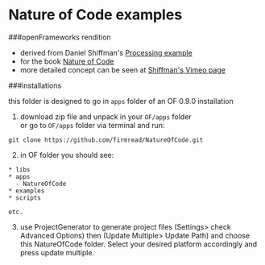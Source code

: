 Nature of Code examples
==========
###openFrameworks rendition

* derived from Daniel Shiffman's [Processing example](https://github.com/shiffman/The-Nature-of-Code-Examples) 
* for the book [Nature of Code](http://natureofcode.com/)
* more detailed concept can be seen at [Shiffman's Vimeo page](https://vimeo.com/shiffman)


###installations

this folder is designed to go in `apps` folder of an OF 0.9.0 installation

1. download zip file and unpack in your `OF/apps` folder  
or go to `OF/apps` folder via terminal and run: 

```
git clone https://github.com/firmread/NatureOfCode.git
```


2. in OF folder you should see: 

```
* libs
* apps
  - NatureOfCode
* examples
* scripts

etc. 

```

3. use ProjectGenerator to generate project files
(Settings> check Advanced Options) then (Update Multiple> Update Path) and choose this NatureOfCode folder. Select your desired platform accordingly and press update multiple. 